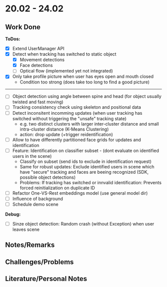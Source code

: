 # 20.02 - 24.02

## Work Done

**ToDos:**

- [x] Extend UserManager API
- [x] Detect when tracking has switched to static object
	- [x] Movement detections
	- [x] Face detections
	- [ ] Optical flow (implemented yet not integrated)
- [x] Only take profile picture when user has eyes open and mouth closed
	- Condition too strong (does take too long to find a good picture)
	
	
------

- [ ] Object detection using angle between spine and head (for object usually twisted and fast moving)
- [ ] Tracking consistency check using skeleton and positional data
- [ ] Detect inconsitent incomming updates (when user tracking has switched without triggering the "unsafe" tracking state)
	- e.g. two distinct clusters with larger inter-cluster distance and small intra-cluster distance (K-Means Clustering)
	- action: drop update (+trigger reidentification)
- [ ] Allow to have differently partitioned face grids for updates and identification
- [ ] Feature: Identification on classifier subset - (dont evaluate on identified users in the scene)
	- Classify on subset (send ids to exclude in identification request)
	- Same for robust updates: Exclude identified users in scene which have "secure" tracking and faces are beeing recognized (SDK, possible object detections)
	- Problems: If tracking has switched or innvalid identification: Prevents forced reinitialization on duplicate ID
- [ ] Refactor One-VS-Rest embeddings model (use general model dir)
- [ ] Influence of background
- [ ] Schedule demo scene

**Debug:**
- [ ] Sinze object detection: Random crash (without Exception) when user leaves scene

## Notes/Remarks

## Challenges/Problems

## Literature/Personal Notes
